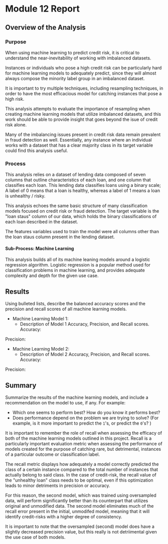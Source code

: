 # Module 12 Report

## Overview of the Analysis

### Purpose

When using machine learning to predict credit risk, it is critical to understand the near-inevitability of working with imbalanced datasets.

Instances or individuals who pose a high credit risk can be particularly hard for machine learning models to adequately predict, since they will almost always compose the minority label group in an imbalanced dataset.

It is important to try multiple techniques, including resampling techniques, in order to have the most efficacious model for catching instances that pose a high risk. 

This analysis attempts to evaluate the importance of resampling when creating machine learning models that utilize imbalanced datasets, and this work should be able to provide insight that goes beyond the isue of credit risk alone. 

Many of the imbalancing issues present in credit risk data remain prevalent in fraud detection as well. Essentially, any instance where an individual works with a dataset that has a clear majority class in its target variable could find this analysis useful.


### Process

This analysis relies on a dataset of lending data composed of seven columns that outline characteristics of each loan, and one column that classifies each loan. This lending data classifies loans using a binary scale; A label of 0 means that a loan is healthy, whereas a label of 1 means a loan is unhealthy / risky.

This analysis echoes the same basic structure of many classification models focused on credit risk or fraud detection. The target variable is the "loan staus" column of our data, which holds the binary classifications of each loan described in the dataset. 

The features variables used to train the model were all columns other than the loan staus column present in the lending dataset.


#### Sub-Process: Machine Learning

This analysis builds all of its machine leaning models around a logistic regression algorithm. Logistic regression is a popular method used for classification problems in machine learning, and provides adequate complexity and depth for the given use case. 


## Results

Using bulleted lists, describe the balanced accuracy scores and the precision and recall scores of all machine learning models.

* Machine Learning Model 1:
  * Description of Model 1 Accuracy, Precision, and Recall scores.
Accuracy:

Precision:


* Machine Learning Model 2:
  * Description of Model 2 Accuracy, Precision, and Recall scores.
Accuracy:

Precision:

## Summary

Summarize the results of the machine learning models, and include a recommendation on the model to use, if any. For example:
* Which one seems to perform best? How do you know it performs best?
* Does performance depend on the problem we are trying to solve? (For example, is it more important to predict the `1`'s, or predict the `0`'s? )

It is important to remember the role of recall when assessing the efficacy of both of the machine learning models outlined in this project. Recall is a particularly important evaluation metric when assessing the performance of models created for the purpose of catching rare, but detrimental, instances of a particular outcome or classification label.

The recall metric displays how adequately a model correctly predicted the class of a certain instance compared to the total number of instances that actually belong to said class. In the case of credit-risk, the recall value of the "unhealthy loan" class needs to be optimal, even if this optimization leads to minor detriments in precision or accuracy. 

For this reason, the second model, which was trained using oversampled data, will perform significantly better than its counterpart that utilizes original and unmodified data. The second model eliminates much of the recall error present in the initial, unmodifed model, meaning that it will identify credit-risks with a higher degree of consistency. 

It is important to note that the oversampled (second) model does have a slightly decreased precision value, but this really is not detriimental given the use case of both models. 